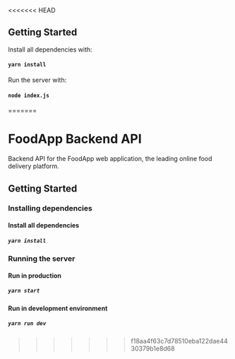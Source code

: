 <<<<<<< HEAD
## Getting Started

Install all dependencies with:
#### `yarn install`

Run the server with:
#### `node index.js`
=======
# FoodApp Backend API 

Backend API for the FoodApp web application, the leading online food delivery platform.

## Getting Started

### Installing dependencies

#### Install all dependencies

##### `yarn install`

### Running the server

#### Run in production

##### `yarn start`

#### Run in development environment

##### `yarn run dev`
>>>>>>> f18aa4f63c7d78510eba122dae4430379b1e8d68
